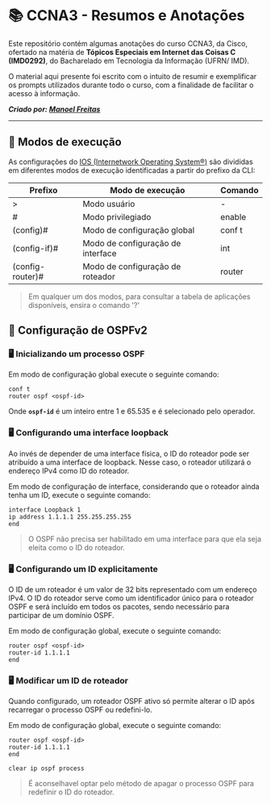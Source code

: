 # 📚 CCNA3 - Resumos e Anotações

Este repositório contém algumas anotações do curso CCNA3, da Cisco, ofertado na matéria de **Tópicos Especiais em Internet das Coisas C (IMD0292)**, do Bacharelado em Tecnologia da Informação (UFRN/ IMD).

O material aqui presente foi escrito com o intuito de resumir e exemplificar os prompts utilizados durante todo o curso, com a finalidade de facilitar o acesso à informação.

_**Criado por: [Manoel Freitas](https://github.com/JosManoel)**_

***
## 📡 Modos de execução

As configurações do [IOS (Internetwork Operating System®)](https://www.cisco.com/c/pt_br/support/docs/ios-nx-os-software/ios-software-releases-110/13178-15.html) são divididas em diferentes modos de execução identificadas a partir do prefixo da CLI:

| Prefixo          | Modo de execução                  | Comando              |
| ---------------- | --------------------------------- | -------------------- |
| >                | Modo usuário                      | -                    |
| #                | Modo privilegiado                 | enable               |
| (config)#        | Modo de configuração global       | conf t               |
| (config-if)#     | Modo de configuração de interface | int  <inteface name> |
| (config-router)# | Modo de configuração de roteador  | router <protocolo>   |

> Em qualquer um dos modos, para consultar a tabela de aplicações disponíveis, ensira o comando '?'

## 📡 Configuração de OSPFv2

### 🖥️ Inicializando um processo OSPF

Em modo de configuração global execute o seguinte comando:

```
conf t
router ospf <ospf-id>
```
Onde **`ospf-id`** é um inteiro entre 1 e 65.535 e é selecionado pelo operador.

### 🖥️ Configurando uma interface loopback

Ao invés de depender de uma interface física, o ID do roteador pode ser atribuído a uma interface de loopback. Nesse caso, o roteador utilizará o endereço IPv4 como ID do roteador.

Em modo de configuração de interface, considerando que o roteador ainda tenha um ID, execute o seguinte comando:

```
interface Loopback 1
ip address 1.1.1.1 255.255.255.255
end
```
> O OSPF não precisa ser habilitado em uma interface para que ela seja eleita como o ID do roteador.

### 🖥️ Configurando um ID explicitamente

O ID de um roteador é um valor de 32 bits representado com um endereço IPv4. O ID do roteador serve como um identificador único para o roteador OSPF e será incluído em todos os pacotes, sendo necessário para participar de um domínio OSPF.

Em modo de configuração global, execute o seguinte comando:

```
router ospf <ospf-id>
router-id 1.1.1.1
end
```
### 🖥️ Modificar um ID de roteador

Quando configurado, um roteador OSPF ativo só permite alterar o ID após recarregar o processo OSPF ou redefini-lo.

Em modo de configuração global, execute o seguinte comando:

```
router ospf <ospf-id>
router-id 1.1.1.1
end

clear ip ospf process
```

> É aconselhavel optar pelo método de apagar o processo OSPF para redefinir o ID do roteador.